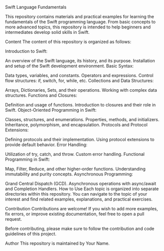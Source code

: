 Swift Language Fundamentals

This repository contains materials and practical examples for learning the fundamentals of the Swift programming language. From basic concepts to more advanced topics, this repository is intended to help beginners and intermediates develop solid skills in Swift.

Content
The content of this repository is organized as follows:

Introduction to Swift:

An overview of the Swift language, its history, and its purpose.
Installation and setup of the Swift development environment.
Basic Syntax:

Data types, variables, and constants.
Operators and expressions.
Control flow structures: if, switch, for, while, etc.
Collections and Data Structures:

Arrays, Dictionaries, Sets, and their operations.
Working with complex data structures.
Functions and Closures:

Definition and usage of functions.
Introduction to closures and their role in Swift.
Object-Oriented Programming in Swift:

Classes, structures, and enumerations.
Properties, methods, and initializers.
Inheritance, polymorphism, and encapsulation.
Protocols and Protocol Extensions:

Defining protocols and their implementation.
Using protocol extensions to provide default behavior.
Error Handling:

Utilization of try, catch, and throw.
Custom error handling.
Functional Programming in Swift:

Map, Filter, Reduce, and other higher-order functions.
Understanding immutability and purity concepts.
Asynchronous Programming:

Grand Central Dispatch (GCD).
Asynchronous operations with async/await and Completion Handlers.
How to Use
Each topic is organized into separate directories within this repository. You can navigate to the topic of your interest and find related examples, explanations, and practical exercises.

Contribution
Contributions are welcome! If you wish to add more examples, fix errors, or improve existing documentation, feel free to open a pull request.

Before contributing, please make sure to follow the contribution and code guidelines of this project.

Author
This repository is maintained by Your Name.
